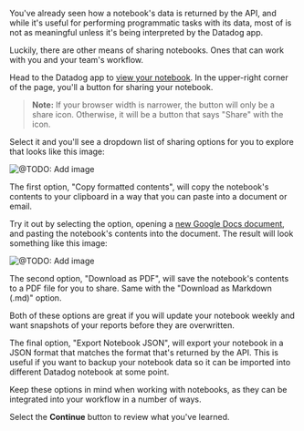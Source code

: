 You've already seen how a notebook's data is returned by the API, and while it's useful for performing programmatic tasks with its data, most of is not as meaningful unless it's being interpreted by the Datadog app.

Luckily, there are other means of sharing notebooks. Ones that can work with you and your team's workflow.

Head to the Datadog app to <a href="https://app.datadoghq.com/notebooks/list" target="_datadog">view your notebook</a>. In the upper-right corner of the page, you'll a button for sharing your notebook. 

> **Note:** If your browser width is narrower, the button will only be a share icon. Otherwise, it will be a button that says "Share" with the icon.

Select it and you'll see a dropdown list of sharing options for you to explore that looks like this image:

![@TODO: Add image]()

The first option, "Copy formatted contents", will copy the notebook's contents to your clipboard in a way that you can paste into a document or email. 

Try it out by selecting the option, opening a [new Google Docs document](https://docs.new), and pasting the notebook's contents into the document. The result will look something like this image:

![@TODO: Add image]()

The second option, "Download as PDF", will save the notebook's contents to a PDF file for you to share. Same with the "Download as Markdown (.md)" option.

Both of these options are great if you will update your notebook weekly and want snapshots of your reports before they are overwritten. 

The final option, "Export Notebook JSON", will export your notebook in a JSON format that matches the format that's returned by the API. This is useful if you want to backup your notebook data so it can be imported into different Datadog notebook at some point. 

Keep these options in mind when working with notebooks, as they can be integrated into your workflow in a number of ways.

Select the **Continue** button to review what you've learned.
